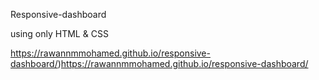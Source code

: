 Responsive-dashboard

using only HTML & CSS

https://rawannmmohamed.github.io/responsive-dashboard/)https://rawannmmohamed.github.io/responsive-dashboard/

